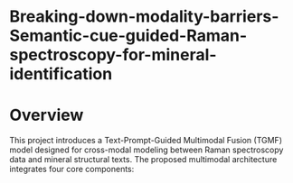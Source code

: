 # Breaking-down-modality-barriers-Semantic-cue-guided-Raman-spectroscopy-for-mineral-identification

# Overview
This project introduces a Text-Prompt-Guided Multimodal Fusion (TGMF) model designed for cross-modal modeling between Raman spectroscopy data and mineral structural texts. The proposed multimodal architecture integrates four core components:
